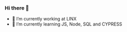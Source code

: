 ### Hi there 👋


- 🔭 I’m currently working at LINX
- 🌱 I’m currently learning JS, Node, SQL and CYPRESS
